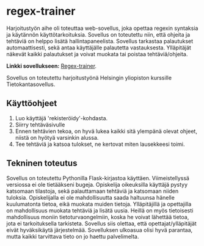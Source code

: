 # regex-trainer

Harjoitustyön aihe oli toteuttaa web-sovellus, joka opettaa regexin syntaksia ja käytännön käyttötarkoituksia. 
Sovellus on toteutettu niin, että ohjeita ja tehtäviä on helppo lisätä hallintapaneelista. 
Sovellus tarkastaa palautukset automaattisesti, sekä antaa käyttäjälle palautetta vastauksesta. 
Ylläpitäjät näkevät kaikki palautukset ja voivat muokata tai poistaa tehtäviä/ohjeita. 

**Linkki sovellukseen:** [Regex-trainer](https://tsoha-regex-trainer.herokuapp.com).

Sovellus on toteutettu harjoitustyönä Helsingin yliopiston kurssille Tietokantasovellus.

## Käyttöohjeet

1. Luo käyttäjä 'rekisteröidy'-kohdasta. 
2. Siirry tehtäväsivulle
3. Ennen tehtävien tekoa, on hyvä lukea kaikki sitä ylempänä olevat ohjeet, niistä on hyötyä varsinkin alussa.
4. Tee tehtäviä ja katsoa tulokset, ne kertovat miten lausekkeesi toimi.

## Tekninen toteutus

Sovellus on toteutettu Pythonilla Flask-kirjastoa käyttäen. Viimeistellyssä versiossa ei ole tietääkseni bugeja. 
Opiskelija oikeuksilla käyttäjä pystyy katsomaan tilastoja, sekä palauttamaan tehtäviä ja katsomaan niiden tuloksia. 
Opiskelijalla ei ole mahdollisuutta saada haltuunsa hänelle kuulumatonta tietoa, eikä muokata muiden tietoja. 
Ylläpitäjillä ja opettajilla on mahdollisuus muokata tehtäviä ja lisätä uusia. Heillä on myös tietoisesti mahdollisuus moniin tietoturvaongelmiin, 
koska he voivat lähettää tietoa, jota ei tarkoituksella tarkisteta. Sovellus siis olettaa, että opettajat/ylläpitäjät eivät hyväksikäytä järjestelmää. 
Sovelluksen ulkoasua olisi hyvä parantaa, mutta kaikki tarvittava tieto on jo haettu palvelimelta. 
